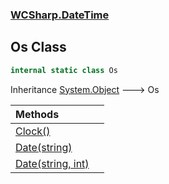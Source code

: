 ### [WCSharp.DateTime](WCSharp.DateTime.md 'WCSharp.DateTime')

## Os Class

```csharp
internal static class Os
```

Inheritance [System.Object](https://docs.microsoft.com/en-us/dotnet/api/System.Object 'System.Object') &#129106; Os

| Methods | |
| :--- | :--- |
| [Clock()](WCSharp.DateTime.Os.Clock().md 'WCSharp.DateTime.Os.Clock()') | |
| [Date(string)](WCSharp.DateTime.Os.Date(string).md 'WCSharp.DateTime.Os.Date(string)') | |
| [Date(string, int)](WCSharp.DateTime.Os.Date(string,int).md 'WCSharp.DateTime.Os.Date(string, int)') | |
